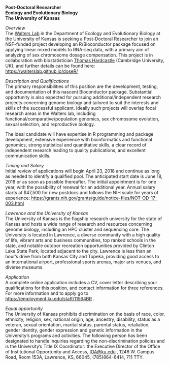 
**Post-Doctoral Researcher   
Ecology and Evolutionary Biology  
The University of Kansas** 

_Overview_  
The [Walters Lab](http://www.walterslab.org/) in the Department of Ecology and Evolutionary Biology at the University of Kansas is seeking a Post-Doctoral Researcher to join an NSF-funded project developing an R/Bioconductor package focused on applying linear mixed models to RNA-seq data, with a primary aim of analyzing of sex chromosome dosage compensation. This project is in collaboration with biostatistician [Thomas Hardcastle](http://people.ds.cam.ac.uk/tjh48/) (Cambridge University, UK), and further details can be found here: https://walterslab.github.io/doseR/

_Description and Qualifications_  
The primary responsibilities of this position are the development, testing, and documentation of this nascent Bioconductor package. Substantial opportunity is also expected for pursuing additional/independent research projects concerning genome biology and tailored to suit the interests and skills of the successful applicant. Ideally such projects will overlap focal research areas in the Walters lab, including functional/comparative/population genomics, sex chromosome evolution, sexual selection, and reproductive biology.    

The ideal candidate will have expertise in R programming and package development, extensive experience with bioinformatics and functional genomics, strong statistical and quantitative skills, a clear record of independent research leading to quality publications, and excellent communication skills. 

_Timing and Salary_  
Initial review of applications will begin April 23, 2018 and continue as long as needed to identify a qualified pool. The anticipated start date is June 18, 2018 or as soon as possible thereafter. The initial appointment is for one year, with the possibility of renewal for an additional year. Annual salary starts at $47,500 for new postdocs and follows the NIH scale for years of experience:  https://grants.nih.gov/grants/guide/notice-files/NOT-OD-17-003.html

_Lawrence and the University of Kansas_  
The University of Kansas is the flagship research university for the state of Kansas and hosts a wide range of research and resources concerning genome biology, including an HPC cluster and sequencing core. The University is located in Lawrence, a diverse community with a high quality of life, vibrant arts and business communities, top ranked schools in the state, and notable outdoor recreation opportunities provided by Clinton Lake State Park, located adjacent to the city. Lawrence is less than an hour’s drive from both Kansas City and Topeka, providing good access to an international airport, professional sports arenas, major arts venues, and diverse museums. 

_Application_  
A complete online application includes a CV, cover letter describing your qualifications for this position, and contact information for three references. For more information and to apply go to https://employment.ku.edu/staff/11564BR .

_Equal opportunity_  
The University of Kansas prohibits discrimination on the basis of race, color, ethnicity, religion, sex, national origin, age, ancestry, disability, status as a veteran, sexual orientation, marital status, parental status, retaliation, gender identity, gender expression and genetic information in the University’s programs and activities. The following person has been designated to handle inquiries regarding the non-discrimination policies and is the University’s Title IX Coordinator: the Executive Director of the Office of Institutional Opportunity and Access, IOA@ku.edu , 1246 W. Campus Road, Room 153A, Lawrence, KS, 66045, (785)864-6414, 711 TTY.
